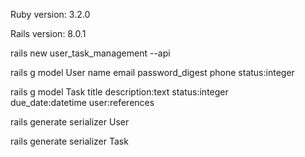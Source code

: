 Ruby version: 3.2.0

Rails version: 8.0.1

rails new user_task_management --api

rails g model User name email password_digest phone status:integer

rails g model Task title description:text status:integer due_date:datetime user:references

rails generate serializer User

rails generate serializer Task
